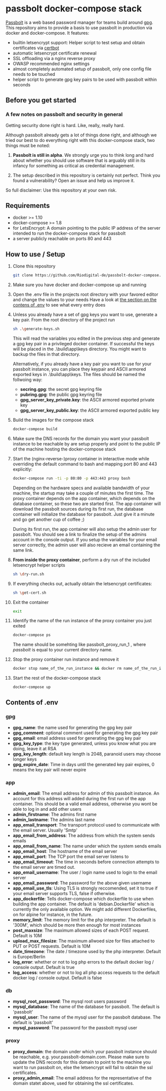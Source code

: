 # passbolt docker-compose stack #

[Passbolt](https://www.passbolt.com "Passbolt Homepage") is a web based password manager for teams build around [gpg](https://www.gnupg.org/ "GnuPG Homepage"). This repository aims to provide a basis to use passbolt in production via docker and docker-compose.
It features:
* builtin letsencrypt support: Helper script to test setup and obtain certificates via [certbot](https://github.com/certbot/certbot "Certbot, previously the Let's Encrypt Client, is EFF's tool to obtain certs from Let's Encrypt,...")
* automatic letsencrypt certificate renewal
* SSL offloading via a nginx reverse proxy
* OWASP recommended nginx settings
* almost completely automated setup of passbolt, only one config file needs to be touched
* helper script to generate gpg key pairs to be used with passbolt within seconds

## Before you get started ##
### A few notes on passbolt and security in general ###
Getting security done right is hard. Like, really, really hard. 

Although passbolt already gets a lot of things done right, and although we tried our best to do everything right with this docker-compose stack, two things must be noted:

1. **Passbolt is still in alpha**. We strongly urge you to think long and hard about whether you should use software that is arguably still in its infancy for something as critical as credential management.

2. The setup described in this repository is certainly not perfect. Think you found a vulnerability? Open an issue and help us improve it.

So full disclaimer: Use this repository at your own risk.

## Requirements ##

* docker >= 1.10
* docker-compose >= 1.8
* for LetsEncrypt: A domain pointing to the public IP address of the server intended to run the docker-compose stack for passbolt
* a server publicly reachable on ports 80 and 443

## How to use / Setup ##

1. Clone this repository
    ```bash
    git clone https://github.com/Riodigital-de/passbolt-docker-compose.git /path/to/where/youWant/theFilesToSit
    ```

2. Make sure you have docker and docker-compose up and running

3. Open the .env file in the projects root directory with your favored editor and change the values to your needs
    Have a look at [the section on the contens of .env](#contents-of-env) to see what every entry does

4. Unless you already have a set of gpg keys you want to use, generate a key pair. From the root directory of the project run
    ```bash
    sh .\generate-keys.sh
    ```
    This will read the variables you edited in the previous step and generate a gpg key pair in a privileged docker container. If successful the keys will be placed in the .\build\app\keys directory. You might want to backup the files in that directory.
    
    Alternatively, if you already have a key pair you want to use for your passbolt instance, you can place they keypair and ASCII armored exported keys in .\build\app\keys. The files should be named the follwoing way:
    * **secring.gpg**: the secret gpg keyring file
    * **pubring.gpg**: the public gpg keyring file
    * **gpg_server_key_private.key**: the ASCII armored exported private key
    * **gpg_server_key_public.key**: the ASCII armored exported public key

5. Build the images for the compose stack
    ```bash
    docker-compose build
    ```
6. Make sure the DNS records for the domain you want your passbolt instance to be reachable by are setup properly and point to the public IP of the machine hosting the docker-compose stack

7. Start the (nginx-reverse-)proxy container in interactive mode while overriding the default command to bash and mapping port 80 and 443 explicitly:
    ```bash
    docker-compose run -ti -p 80:80 -p 443:443 proxy bash
    ```
    Depending on the hardware specs and available bandwidth of your machine, the startup may take a couple of minutes the first time. The proxy container depends on the app container, which depends on the database container, so these two are started first. The app container will download the passbolt sources during its first run, the database container will initialize the database for passbolt. Just give it a minute and go get another cup of coffee ;)

    During its first run, the app container will also setup the admin user for passbolt. You should see a link to finalize the setup of the admins account in the console output. If you setup the variables for your email server correctly, the admin user will also recieve an email containing the same link.

8. **From inside the proxy container**, perform a dry run of the included letsencrypt helper scripts
    ```bash
    sh \dry-run.sh
    ```

9. If everything checks out, actually obtain the letsencrypt certificates:
    ```bash
    sh \get-cert.sh
    ```

10. Exit the container
    ```bash
    exit
    ```

11. Identify the name of the run instance of the proxy container you just exited
    ```bash
    docker-compose ps
    ```
    The name should be somehting like passbolt_proxy_run_1 , where *passbolt* is equal to your current directory name.

12. Stop the proxy container run instance and remove it
    ```bash
    docker stop name_of_the_run_instance && docker rm name_of_the_run_instance 
    ```

13. Start the rest of the docker-compose stack
    ```bash
    docker-compose up
    ```

## Contents of .env ##
### gpg ###
* **gpg_name**: the name used for generating the gpg key pair
* **gpg_comment**: optional comment used for generating the gpg key pair
* **gpg_email**: email address used for generating the gpg key pair
* **gpg_key_type**: the key type generated, unless you know what you are doing, leave it at RSA
* **gpg_key_length**: default key length is 2048, paranoid users may choose longer keys
* **gpg_expire_date**: Time in days until the generated key pair expires, 0 means the key pair will never expire
### app ###
* **admin_email**: The email address for admin of this passbolt instance. An account for this address will added during the first run of the app container. This should be a valid email address, otherwise you wont be able to log in and add other users
* **admin_firstname**: The admins first name
* **admin_lastname**: The admins last name
* **app_email_transport**: The transport protocol used to communicate with the email server. Usually 'Smtp'
* **app_email_from_address**: The address from which the system sends emails
* **app_email_from_name**: The name under which the system sends emails
* **app_email_host**: The hostname of the email server
* **app_email_port**: The TCP port the email server listens to
* **app_email_timeout**: The time in seconds before connection attempts to the email server are timed out.
* **app_email_username**: The user / login name used to login to the email server
* **app_email_password**: The password for the above given username
* **app_email_use_tls**: Using TLS is strongly reccomended, set it to true if your email server supports TLS, false if otherwise.
* **app_dockerfile**: Tells docker-compose which dockerfile to use when building the app container. The default is 'debian.Dockerfile' which is currently the only available option. We might add different Dockerfiles, on for alpine for instance, in the future.
* **memory_limit**: The memory limit for the php interpreter. The default is '300M', which should be more then enough for most instances
* **post_maxsize**: The maximum allowed sizes of each POST request. Default is 10M
* **upload_max_filesize**: The maximum allwoed size for files attached to PUT or POST requests. Default is 10M
* **date_timezone**: The date / timezone used by the php interpreter. Default is Europe/Berlin
* **log_error**: whether or not to log php errors to the default docker log / console output. Default is true
* **log_access**: whether or not to log all php access requests to the default docker log / console output. Default is false

### db ###
* **mysql_root_password**: The mysql root users password
* **mysql_database**: The name of the database for passbolt. The default is 'passbolt'
* **mysql_user**: The name of the mysql user for the passbolt database. The default is 'passbolt'
* **mysql_password**: The password for the passbolt mysql user

### proxy ###
* **proxy_domain**: the domain under which your passbolt instance should be reachable, e.g. your.passbolt-domain.com. Please make sure to update the DNS records for this domain to point to the machine you want to run passbolt on, else the letsencrypt will fail to obtain the ssl certificates.
* **proxy_admin_email**: The email address for the representative of the domain statet above, used for obtaining the ssl certificates.